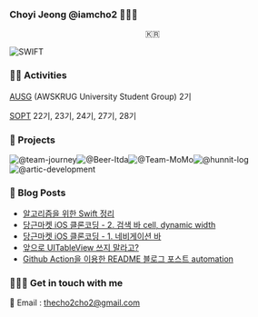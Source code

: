### Choyi Jeong @iamcho2 👩🏻‍💻



<p align="center">
  <samp>
    🇰🇷 <br> 
  </samp>
</p>



![SWIFT](https://img.shields.io/static/v1?style=for-the-badge&logo=swift&message=SWIFT&label=&color=FA7343&labelColor=000000) 

### 🏄‍♂️ Activities  

[AUSG](ausg.me) (AWSKRUG University Student Group) 2기 

[SOPT](http://sopt.org/wp/) 22기, 23기, 24기, 27기, 28기

### 🎱 Projects

![@team-journey](https://avatars.githubusercontent.com/u/86547407?s=60&v=4)![@Beer-Itda](https://avatars.githubusercontent.com/u/83107553?s=60&v=4)![@Team-MoMo](https://avatars.githubusercontent.com/u/76675249?s=60&v=4)![@hunnit-log](https://avatars.githubusercontent.com/u/74134192?s=60&v=4)![@artic-development](https://avatars.githubusercontent.com/u/52156026?s=60&v=4)

### 🍋 Blog Posts
<!-- BLOG-POST-LIST:START -->
- [알고리즘을 위한 Swift 정리](https://iamcho2.github.io/2021/08/02/swift-for-algorithm)
- [당근마켓 iOS 클론코딩 - 2. 검색 바 cell, dynamic width](https://iamcho2.github.io/2021/07/30/karrot-2-searchbar-cell)
- [당근마켓 iOS 클론코딩 - 1. 네비게이션 바](https://iamcho2.github.io/2021/07/28/karrot-1-navigationbar)
- [앞으로 UITableView 쓰지 말라고?](https://iamcho2.github.io/2021/07/25/UICollectionView-or-UITableView-for-list)
- [Github Action을 이용한 README 블로그 포스트 automation](https://iamcho2.github.io/2021/07/24/github-readme-blog-post-automation-using-github-action)
<!-- BLOG-POST-LIST:END -->

### 🏄🏻‍♀️ Get in touch with me

📧 Email : thecho2cho2@gmail.com

